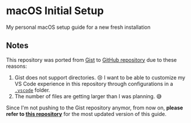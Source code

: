 # macOS Initial Setup

My personal macOS setup guide for a new fresh installation

## Notes

This repository was ported from [Gist](https://gist.github.com/zainfathoni/51a508565f837e923671eb419deb2199) to [GitHub repository](https://github.com/zainfathoni/macOS-Initial-Setup) due to these reasons:

1. Gist does not support directories. 😢 I want to be able to customize my VS Code experience in this repository through configurations in a [`.vscode`](https://github.com/zainfathoni/macOS-Initial-Setup/tree/master/.vscode) folder.
2. The number of files are getting larger than I was planning. 😅

Since I'm not pushing to the Gist repository anymor, from now on, **please refer to [this repository](https://github.com/zainfathoni/macOS-Initial-Setup)** for the most updated version of this guide.
